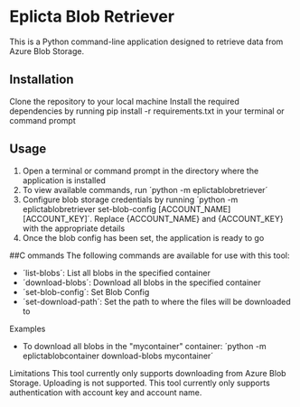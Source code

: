 # Eplicta Blob Retriever
This is a Python command-line application designed to retrieve data from Azure Blob Storage.

## Installation
Clone the repository to your local machine
Install the required dependencies by running pip install -r requirements.txt in your terminal or command prompt

## Usage
1. Open a terminal or command prompt in the directory where the application is installed
2. To view available commands, run ´python -m eplictablobretriever´
3. Configure blob storage credentials by running ´python -m eplictablobretriever set-blob-config [ACCOUNT_NAME] [ACCOUNT_KEY]´. Replace {ACCOUNT_NAME} and {ACCOUNT_KEY} with the appropriate details
4. Once the blob config has been set, the application is ready to go

##C ommands
The following commands are available for use with this tool:
- ´list-blobs´: List all blobs in the specified container
- ´download-blobs´: Download all blobs in the specified container
- ´set-blob-config´: Set Blob Config
- ´set-download-path´: Set the path to where the files will be downloaded to

Examples
- To download all blobs in the "mycontainer" container: ´python -m eplictablobcontainer download-blobs mycontainer´

Limitations
This tool currently only supports downloading from Azure Blob Storage. Uploading is not supported.
This tool currently only supports authentication with account key and account name.